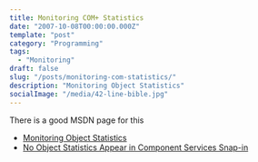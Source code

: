 ```yaml
---
title: Monitoring COM+ Statistics
date: "2007-10-08T00:00:00.000Z"
template: "post"
category: "Programming"
tags: 
  - "Monitoring"
draft: false
slug: "/posts/monitoring-com-statistics/"
description: "Monitoring Object Statistics"
socialImage: "/media/42-line-bible.jpg"
---
```

<p>There is a good MSDN page for this</p>
<ul>
<li><a href="http://msdn2.microsoft.com/en-us/library/ms681593.aspx">Monitoring Object Statistics</a></li>
<li><a href="http://support.microsoft.com/kb/312367">No Object Statistics Appear in Component Services Snap-in</a></li>
</ul>
